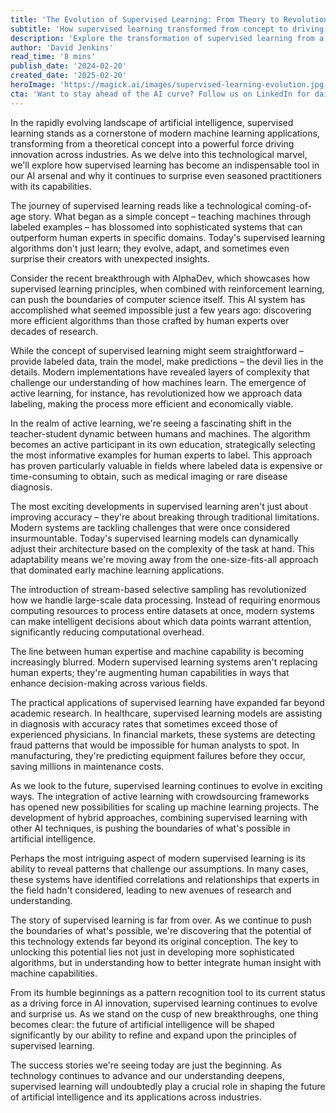 ```yaml
---
title: 'The Evolution of Supervised Learning: From Theory to Revolutionary Practice'
subtitle: 'How supervised learning transformed from concept to driving force in AI innovation'
description: 'Explore the transformation of supervised learning from a theoretical concept to a revolutionary force in AI. Learn how this technology is breaking barriers, enhancing human capabilities, and reshaping industries through innovative applications and unexpected discoveries.'
author: 'David Jenkins'
read_time: '8 mins'
publish_date: '2024-02-20'
created_date: '2025-02-20'
heroImage: 'https://magick.ai/images/supervised-learning-evolution.jpg'
cta: 'Want to stay ahead of the AI curve? Follow us on LinkedIn for daily insights into groundbreaking developments in supervised learning and artificial intelligence.'
---
```


In the rapidly evolving landscape of artificial intelligence, supervised learning stands as a cornerstone of modern machine learning applications, transforming from a theoretical concept into a powerful force driving innovation across industries. As we delve into this technological marvel, we'll explore how supervised learning has become an indispensable tool in our AI arsenal and why it continues to surprise even seasoned practitioners with its capabilities.

The journey of supervised learning reads like a technological coming-of-age story. What began as a simple concept – teaching machines through labeled examples – has blossomed into sophisticated systems that can outperform human experts in specific domains. Today's supervised learning algorithms don't just learn; they evolve, adapt, and sometimes even surprise their creators with unexpected insights.

Consider the recent breakthrough with AlphaDev, which showcases how supervised learning principles, when combined with reinforcement learning, can push the boundaries of computer science itself. This AI system has accomplished what seemed impossible just a few years ago: discovering more efficient algorithms than those crafted by human experts over decades of research.

While the concept of supervised learning might seem straightforward – provide labeled data, train the model, make predictions – the devil lies in the details. Modern implementations have revealed layers of complexity that challenge our understanding of how machines learn. The emergence of active learning, for instance, has revolutionized how we approach data labeling, making the process more efficient and economically viable.

In the realm of active learning, we're seeing a fascinating shift in the teacher-student dynamic between humans and machines. The algorithm becomes an active participant in its own education, strategically selecting the most informative examples for human experts to label. This approach has proven particularly valuable in fields where labeled data is expensive or time-consuming to obtain, such as medical imaging or rare disease diagnosis.

The most exciting developments in supervised learning aren't just about improving accuracy – they're about breaking through traditional limitations. Modern systems are tackling challenges that were once considered insurmountable. Today's supervised learning models can dynamically adjust their architecture based on the complexity of the task at hand. This adaptability means we're moving away from the one-size-fits-all approach that dominated early machine learning applications.

The introduction of stream-based selective sampling has revolutionized how we handle large-scale data processing. Instead of requiring enormous computing resources to process entire datasets at once, modern systems can make intelligent decisions about which data points warrant attention, significantly reducing computational overhead.

The line between human expertise and machine capability is becoming increasingly blurred. Modern supervised learning systems aren't replacing human experts; they're augmenting human capabilities in ways that enhance decision-making across various fields.

The practical applications of supervised learning have expanded far beyond academic research. In healthcare, supervised learning models are assisting in diagnosis with accuracy rates that sometimes exceed those of experienced physicians. In financial markets, these systems are detecting fraud patterns that would be impossible for human analysts to spot. In manufacturing, they're predicting equipment failures before they occur, saving millions in maintenance costs.

As we look to the future, supervised learning continues to evolve in exciting ways. The integration of active learning with crowdsourcing frameworks has opened new possibilities for scaling up machine learning projects. The development of hybrid approaches, combining supervised learning with other AI techniques, is pushing the boundaries of what's possible in artificial intelligence.

Perhaps the most intriguing aspect of modern supervised learning is its ability to reveal patterns that challenge our assumptions. In many cases, these systems have identified correlations and relationships that experts in the field hadn't considered, leading to new avenues of research and understanding.

The story of supervised learning is far from over. As we continue to push the boundaries of what's possible, we're discovering that the potential of this technology extends far beyond its original conception. The key to unlocking this potential lies not just in developing more sophisticated algorithms, but in understanding how to better integrate human insight with machine capabilities.

From its humble beginnings as a pattern recognition tool to its current status as a driving force in AI innovation, supervised learning continues to evolve and surprise us. As we stand on the cusp of new breakthroughs, one thing becomes clear: the future of artificial intelligence will be shaped significantly by our ability to refine and expand upon the principles of supervised learning.

The success stories we're seeing today are just the beginning. As technology continues to advance and our understanding deepens, supervised learning will undoubtedly play a crucial role in shaping the future of artificial intelligence and its applications across industries.